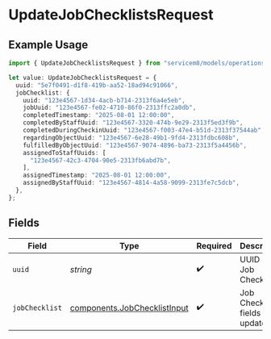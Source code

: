 # UpdateJobChecklistsRequest

## Example Usage

```typescript
import { UpdateJobChecklistsRequest } from "servicem8/models/operations";

let value: UpdateJobChecklistsRequest = {
  uuid: "5e7f0491-d1f8-419b-aa52-18ad94c91066",
  jobChecklist: {
    uuid: "123e4567-1d34-4acb-b714-2313f6a4e5eb",
    jobUuid: "123e4567-fe02-4710-86f0-2313ffc2a0db",
    completedTimestamp: "2025-08-01 12:00:00",
    completedByStaffUuid: "123e4567-3320-474b-9e29-2313f5ed3f9b",
    completedDuringCheckinUuid: "123e4567-f003-47e4-b51d-2313f37544ab",
    regardingObjectUuid: "123e4567-6e28-49b1-9fd4-2313fdbc608b",
    fulfilledByObjectUuid: "123e4567-9074-4896-ba73-2313f5a4456b",
    assignedToStaffUuids: [
      "123e4567-42c3-4704-90e5-2313fb6abd7b",
    ],
    assignedTimestamp: "2025-08-01 12:00:00",
    assignedByStaffUuid: "123e4567-4814-4a58-9099-2313fe7c5dcb",
  },
};
```

## Fields

| Field                                                                        | Type                                                                         | Required                                                                     | Description                                                                  |
| ---------------------------------------------------------------------------- | ---------------------------------------------------------------------------- | ---------------------------------------------------------------------------- | ---------------------------------------------------------------------------- |
| `uuid`                                                                       | *string*                                                                     | :heavy_check_mark:                                                           | UUID of the Job Checklist                                                    |
| `jobChecklist`                                                               | [components.JobChecklistInput](../../models/components/jobchecklistinput.md) | :heavy_check_mark:                                                           | Job Checklist fields to update                                               |